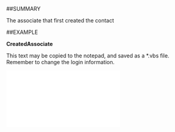 

##SUMMARY

The associate that first created the contact


##EXAMPLE

**CreatedAssociate**


This text may be copied to the notepad, and saved as a *.vbs file. Remember to change the login information.


![](../../Examples/vbs/SOContact.Example.vbs.txt)





